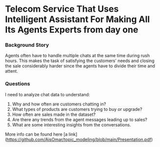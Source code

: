 #  Telecom Service That Uses Intelligent Assistant For Making All Its Agents Experts from day one

###  Background Story
Agents often have to handle multiple chats at the same time during rush hours. This makes the task of satisfying the customers' needs and closing the sale considerably harder since the agents have to divide their time and attent.

### Questions
I need to analyze chat data to understand:
1. Why and how often are customers chatting in?
2. What types of products are customers trying to buy or upgrade?
3. How often are sales made in the dataset?
4. Are there any trends from the agent messages leading up to sales?
5. What are some interesting insights from the conversations.

More info can be found here [a link] (https://github.com/AisOmar/topic_modeling/blob/main/Presentation.pdf)
 
